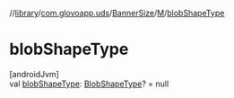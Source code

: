 //[library](../../../../index.md)/[com.glovoapp.uds](../../index.md)/[BannerSize](../index.md)/[M](index.md)/[blobShapeType](blob-shape-type.md)

# blobShapeType

[androidJvm]\
val [blobShapeType](blob-shape-type.md): [BlobShapeType](../../-blob-shape-type/index.md)? = null
